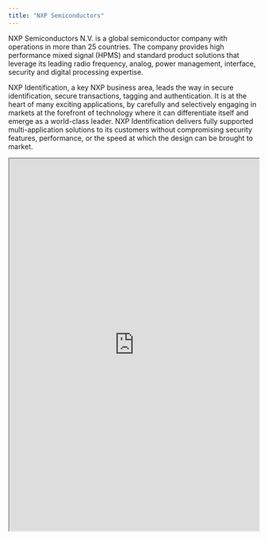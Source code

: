 ```yaml
---
title: "NXP Semiconductors"
---
```


NXP Semiconductors N.V. is a global semiconductor company with operations in more than 25 countries. The company provides high performance mixed signal (HPMS) and standard product solutions that leverage its leading radio frequency, analog, power management, interface, security and digital processing expertise.

NXP Identification, a key NXP business area, leads the way in secure identification, secure transactions, tagging and authentication. It is at the heart of many exciting applications, by carefully and selectively engaging in markets at the forefront of technology where it can differentiate itself and emerge as a world-class leader. NXP Identification delivers fully supported multi-application solutions to its customers without compromising security features, performance, or the speed at which the design can be brought to market.

<iframe height="750" width="100%" src="https://ewelton.github.io/ktest/wiki.html#NXP%20Semiconductors"></iframe>

